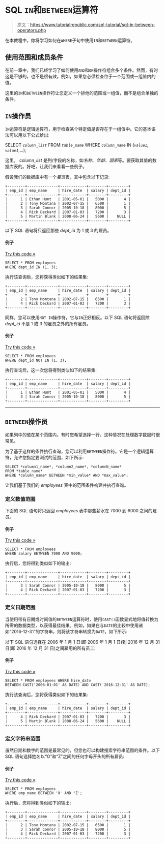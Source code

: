 # SQL `IN`和`BETWEEN`运算符

> 原文：<https://www.tutorialrepublic.com/sql-tutorial/sql-in-between-operators.php>

在本教程中，你将学习如何在`WHERE`子句中使用`IN`和`BETWEEN`运算符。

## 使用范围和成员条件

在前一章中，我们已经学习了如何使用`AND`和`OR`操作符组合多个条件。然而，有时这是不够的，也不是很有效，例如，如果您必须检查位于一个范围或一组值内的值。

这里的`IN`和`BETWEEN`操作符让您定义一个排他的范围或一组值，而不是组合单独的条件。

## `IN`操作员

`IN`运算符是逻辑运算符，用于检查某个特定值是否存在于一组值中。它的基本语法可以用以下公式给出:

SELECT *`column_list`* FROM *`table_name`*
WHERE *`column_name`* IN (*`value1`*, *`value1`*,...);

这里， *column_list* 是列/字段的名称，如*名称*、*年龄*、*国家*等。要获取其值的数据库表的。好吧，让我们来看看一些例子。

假设我们的数据库中有一个*雇员*表，其中包含以下记录:

```
+--------+--------------+------------+--------+---------+
| emp_id | emp_name     | hire_date  | salary | dept_id |
+--------+--------------+------------+--------+---------+
|      1 | Ethan Hunt   | 2001-05-01 |   5000 |       4 |
|      2 | Tony Montana | 2002-07-15 |   6500 |       1 |
|      3 | Sarah Connor | 2005-10-18 |   8000 |       5 |
|      4 | Rick Deckard | 2007-01-03 |   7200 |       3 |
|      5 | Martin Blank | 2008-06-24 |   5600 |    NULL |
+--------+--------------+------------+--------+---------+

```

以下 SQL 语句将只返回那些 *dept_id* 为 1 或 3 的雇员。

#### 例子

[Try this code »](../codelab.php?topic=sql&file=in-operator "Try this code using online Editor")

```
SELECT * FROM employees
WHERE dept_id IN (1, 3);
```

执行该查询后，您将获得类似如下的结果集:

```
+--------+--------------+------------+--------+---------+
| emp_id | emp_name     | hire_date  | salary | dept_id |
+--------+--------------+------------+--------+---------+
|      2 | Tony Montana | 2002-07-15 |   6500 |       1 |
|      4 | Rick Deckard | 2007-01-03 |   7200 |       3 |
+--------+--------------+------------+--------+---------+

```

同样，您可以使用`NOT IN`操作符，它与`IN`正好相反。以下 SQL 语句将返回除 *dept_id* 不是 1 或 3 的雇员之外的所有雇员。

#### 例子

[Try this code »](../codelab.php?topic=sql&file=not-in-operator "Try this code using online Editor")

```
SELECT * FROM employees
WHERE dept_id NOT IN (1, 3);
```

执行查询后，这一次您将得到类似如下的结果集:

```
+--------+--------------+------------+--------+---------+
| emp_id | emp_name     | hire_date  | salary | dept_id |
+--------+--------------+------------+--------+---------+
|      1 | Ethan Hunt   | 2001-05-01 |   5000 |       4 |
|      3 | Sarah Connor | 2005-10-18 |   8000 |       5 |
+--------+--------------+------------+--------+---------+

```

* * *

## `BETWEEN`操作员

如果列中的值在某个范围内，有时您希望选择一行。这种情况在处理数字数据时很常见。

为了基于这样的条件执行查询，您可以利用`BETWEEN`操作符。它是一个逻辑运算符，允许您指定要测试的范围，如下所示:

```
SELECT *column1_name*, *column2_name*, *columnN_name*
FROM *table_name*
WHERE *column_name* BETWEEN *min_value* AND *max_value*;
```

让我们基于我们的 *employees* 表中的范围条件构建并执行查询。

### 定义数值范围

下面的 SQL 语句将只返回 *employees* 表中那些薪水在 7000 到 9000 之间的雇员。

#### 例子

[Try this code »](../codelab.php?topic=sql&file=define-a-numeric-range-with-between-operator "Try this code using online Editor")

```
SELECT * FROM employees 
WHERE salary BETWEEN 7000 AND 9000;
```

执行后，您将得到类似如下的输出:

```
+--------+--------------+------------+--------+---------+
| emp_id | emp_name     | hire_date  | salary | dept_id |
+--------+--------------+------------+--------+---------+
|      3 | Sarah Connor | 2005-10-18 |   8000 |       5 |
|      4 | Rick Deckard | 2007-01-03 |   7200 |       3 |
+--------+--------------+------------+--------+---------+

```

### 定义日期范围

当使用带有日期或时间值的`BETWEEN`运算符时，使用`CAST()`函数显式地将值转换为所需的数据类型，以获得最佳结果。例如，如果在与`DATE`的比较中使用诸如“2016-12-31”的字符串，则将该字符串转换为`DATE`，如下所示:

以下 SQL 语句选择在 2006 年 1 月 1 日(即 2006 年 1 月 1 日)到 2016 年 12 月 31 日(即 2016 年 12 月 31 日)之间雇用的所有员工:

#### 例子

[Try this code »](../codelab.php?topic=sql&file=define-a-date-range-with-between-operator "Try this code using online Editor")

```
SELECT * FROM employees WHERE hire_date
BETWEEN CAST('2006-01-01' AS DATE) AND CAST('2016-12-31' AS DATE);
```

执行该查询后，您将获得类似如下的结果集:

```
+--------+--------------+------------+--------+---------+
| emp_id | emp_name     | hire_date  | salary | dept_id |
+--------+--------------+------------+--------+---------+
|      4 | Rick Deckard | 2007-01-03 |   7200 |       3 |
|      5 | Martin Blank | 2008-06-24 |   5600 |    NULL |
+--------+--------------+------------+--------+---------+

```

### 定义字符串范围

虽然日期和数字的范围是最常见的，但您也可以构建搜索字符串范围的条件。以下 SQL 语句选择姓名以“O”和“Z”之间的任何字母开头的所有雇员:

#### 例子

[Try this code »](../codelab.php?topic=sql&file=define-a-string-range-with-between-operator "Try this code using online Editor")

```
SELECT * FROM employees
WHERE emp_name BETWEEN 'O' AND 'Z';
```

执行后，您将得到类似如下的输出:

```
+--------+--------------+------------+--------+---------+
| emp_id | emp_name     | hire_date  | salary | dept_id |
+--------+--------------+------------+--------+---------+
|      2 | Tony Montana | 2002-07-15 |   6500 |       1 |
|      3 | Sarah Connor | 2005-10-18 |   8000 |       5 |
|      4 | Rick Deckard | 2007-01-03 |   7200 |       3 |
+--------+--------------+------------+--------+---------+

```